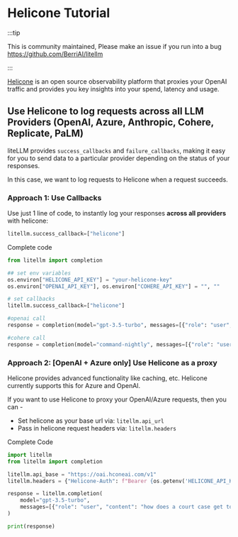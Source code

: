 # Helicone Tutorial 

:::tip

This is community maintained, Please make an issue if you run into a bug
https://github.com/BerriAI/litellm

:::


[Helicone](https://helicone.ai/) is an open source observability platform that proxies your OpenAI traffic and provides you key insights into your spend, latency and usage.

## Use Helicone to log requests across all LLM Providers (OpenAI, Azure, Anthropic, Cohere, Replicate, PaLM)
liteLLM provides `success_callbacks` and `failure_callbacks`, making it easy for you to send data to a particular provider depending on the status of your responses. 

In this case, we want to log requests to Helicone when a request succeeds. 

### Approach 1: Use Callbacks 
Use just 1 line of code, to instantly log your responses **across all providers** with helicone: 
```python
litellm.success_callback=["helicone"]
```

Complete code
```python
from litellm import completion

## set env variables
os.environ["HELICONE_API_KEY"] = "your-helicone-key" 
os.environ["OPENAI_API_KEY"], os.environ["COHERE_API_KEY"] = "", ""

# set callbacks
litellm.success_callback=["helicone"]

#openai call
response = completion(model="gpt-3.5-turbo", messages=[{"role": "user", "content": "Hi 👋 - i'm openai"}]) 

#cohere call
response = completion(model="command-nightly", messages=[{"role": "user", "content": "Hi 👋 - i'm cohere"}]) 
```

### Approach 2: [OpenAI + Azure only] Use Helicone as a proxy
Helicone provides advanced functionality like caching, etc. Helicone currently supports this for Azure and OpenAI.

If you want to use Helicone to proxy your OpenAI/Azure requests, then you can - 

- Set helicone as your base url via: `litellm.api_url` 
- Pass in helicone request headers via: `litellm.headers` 

Complete Code
```python
import litellm
from litellm import completion

litellm.api_base = "https://oai.hconeai.com/v1"
litellm.headers = {"Helicone-Auth": f"Bearer {os.getenv('HELICONE_API_KEY')}"}

response = litellm.completion(
    model="gpt-3.5-turbo",
    messages=[{"role": "user", "content": "how does a court case get to the Supreme Court?"}]
)

print(response)
```
